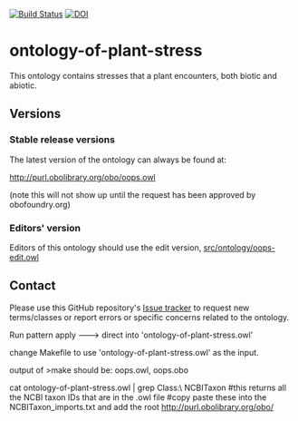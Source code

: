 [![Build Status](https://travis-ci.org/austinmeier/ontology-of-plant-stress.svg?branch=master)](https://travis-ci.org/austinmeier/ontology-of-plant-stress)
[![DOI](https://zenodo.org/badge/13996/austinmeier/ontology-of-plant-stress.svg)](https://zenodo.org/badge/latestdoi/13996/austinmeier/ontology-of-plant-stress)

# ontology-of-plant-stress

This ontology contains stresses that a plant encounters, both biotic and abiotic.

## Versions

### Stable release versions

The latest version of the ontology can always be found at:

http://purl.obolibrary.org/obo/oops.owl

(note this will not show up until the request has been approved by obofoundry.org)

### Editors' version

Editors of this ontology should use the edit version, [src/ontology/oops-edit.owl](src/ontology/oops-edit.owl)

## Contact
Please use this GitHub repository's [Issue tracker](https://github.com/austinmeier/ontology-of-plant-stress/issues) to request new terms/classes or report errors or specific concerns related to the ontology.

Run pattern apply ---> direct into 'ontology-of-plant-stress.owl'


change Makefile to use 'ontology-of-plant-stress.owl' as the input.


output of >make should be:  oops.owl, oops.obo


cat ontology-of-plant-stress.owl | grep Class:\ NCBITaxon
#this returns all the NCBI taxon IDs that are in the .owl file
#copy paste these into the NCBITaxon_imports.txt and add the root http://purl.obolibrary.org/obo/
